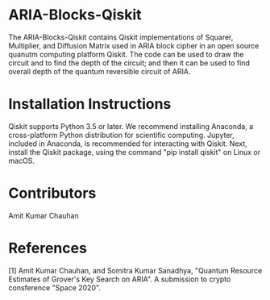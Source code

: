 # ARIA-Blocks-Qiskit
The ARIA-Blocks-Qiskit contains Qiskit implementations of Squarer, Multiplier, and Diffusion Matrix used in ARIA block cipher in an open source quanutm computing platform Qiskit. The code can be used to draw the circuit and to find the depth of the circuit; and then it can be used to find overall depth of the quantum reversible circuit of ARIA.  

# Installation Instructions
Qiskit supports Python 3.5 or later. We recommend installing Anaconda, a cross-platform Python distribution for scientific computing. Jupyter, included in Anaconda, is recommended for interacting with Qiskit. Next, install the Qiskit package, using the command "pip install qiskit" on Linux or macOS.  

# Contributors 
Amit Kumar Chauhan

# References
[1] Amit Kumar Chauhan, and Somitra Kumar Sanadhya, "Quantum Resource Estimates of Grover's Key Search on ARIA". A submission to crypto consference "Space 2020". 
